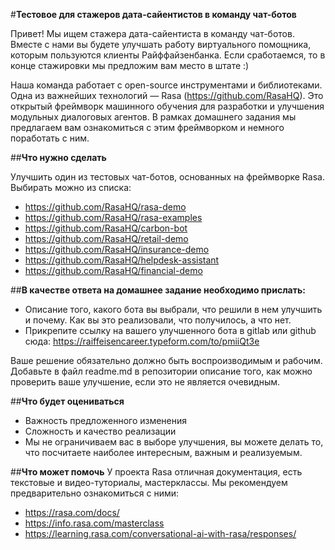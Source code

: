 #**Тестовое для стажеров дата-сайентистов в команду чат-ботов**

Привет!
Мы ищем стажера дата-сайентиста в команду чат-ботов. Вместе с нами вы будете улучшать работу виртуального помощника, которым пользуются клиенты Райффайзенбанка. Если сработаемся, то в конце стажировки мы предложим вам место в штате :)

Наша команда работает с open-source инструментами и библиотеками. Одна из важнейших технологий — Rasa (https://github.com/RasaHQ). Это открытый фреймворк машинного обучения для разработки и улучшения модульных диалоговых агентов. В рамках домашнего задания мы предлагаем вам ознакомиться с этим фреймворком и немного поработать с ним.


##**Что нужно сделать**

Улучшить один из тестовых чат-ботов, основанных на фреймворке Rasa. Выбирать можно из списка:
- https://github.com/RasaHQ/rasa-demo
- https://github.com/RasaHQ/rasa-examples
- https://github.com/RasaHQ/carbon-bot
- https://github.com/RasaHQ/retail-demo
- https://github.com/RasaHQ/insurance-demo
- https://github.com/RasaHQ/helpdesk-assistant
- https://github.com/RasaHQ/financial-demo

##**В качестве ответа на домашнее задание необходимо прислать:**
- Описание того, какого бота вы выбрали, что решили в нем улучшить и почему. Как вы это реализовали, что получилось, а что нет.
- Прикрепите ссылку на вашего улучшенного бота в gitlab или github сюда: https://raiffeisencareer.typeform.com/to/pmiiQt3e

Ваше решение обязательно должно быть воспроизводимым и рабочим. Добавьте в файл readme.md в репозитории описание того, как можно проверить ваше улучшение, если это не является очевидным.

##**Что будет оцениваться**
- Важность предложенного изменения
- Сложность и качество реализации
- Мы не ограничиваем вас в выборе улучшения, вы можете делать то, что посчитаете наиболее интересным, важным и реализуемым.

##**Что может помочь**
У проекта Rasa отличная документация, есть текстовые и видео-туториалы, мастерклассы. Мы рекомендуем предварительно ознакомиться с ними:
- https://rasa.com/docs/
- https://info.rasa.com/masterclass
- https://learning.rasa.com/conversational-ai-with-rasa/responses/
